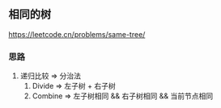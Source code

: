 ## 相同的树

<https://leetcode.cn/problems/same-tree/>

### 思路

1. 递归比较 => 分治法 
   1. Divide => 左子树 + 右子树
   2. Combine => 左子树相同 && 右子树相同 && 当前节点相同
